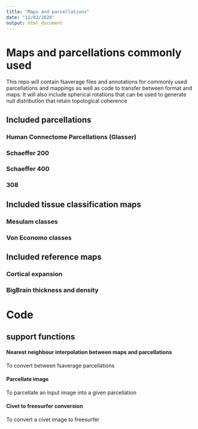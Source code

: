 ```yaml
---
title: "Maps and parcellations"
date: "11/02/2020"
output: html_document
---
```


# Maps and parcellations commonly used
This repo will contain fsaverage files and annotations for commonly used parcellations and mappings as well as code to transfer between format and maps. It will also include spherical rotations that can be used to generate null distribution that retain topological coherence


## Included parcellations

### Human Connectome Parcellations (Glasser)

### Schaeffer 200

### Schaeffer 400

### 308

### 


## Included tissue classification maps

### Mesulam classes

### Von Economo classes


## Included reference maps

### Cortical expansion

### BigBrain thickness and density

# Code

## support functions

#### Nearest neighbour interpolation between maps and parcellations
To convert between fsaverage parcellations

#### Parcellate image
To parcellate an input image into a given parcellation

#### Civet to freesurfer conversion
To convert a civet image to freesurfer